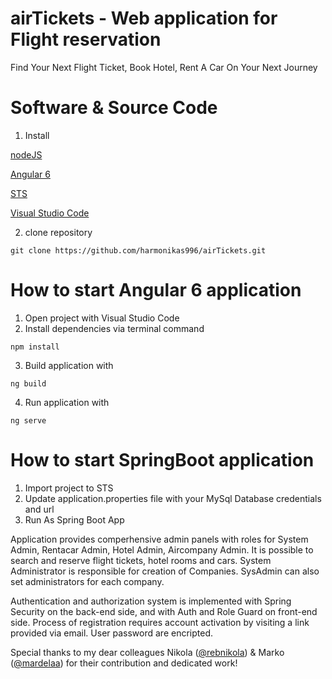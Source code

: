 # airTickets - Web application for Flight reservation
Find Your Next Flight Ticket, Book Hotel, Rent A Car On Your Next Journey

# Software & Source Code

1. Install

[nodeJS](https://nodejs.org/en/)

[Angular 6](https://angular.io/)

[STS](https://spring.io/tools3/sts/all)

[Visual Studio Code](https://code.visualstudio.com/download)

2. clone repository 
```
git clone https://github.com/harmonikas996/airTickets.git
```


# How to start Angular 6 application
1. Open project with Visual Studio Code
2. Install dependencies via terminal command
```
npm install
```

3. Build application with
```
ng build
```
4. Run application with
```
ng serve
```

# How to start SpringBoot application
1. Import project to STS
2. Update application.properties file with your MySql Database credentials and url
3. Run As Spring Boot App

Application provides comperhensive admin panels with roles for System Admin, Rentacar Admin, Hotel Admin, Aircompany Admin. It is possible to search and reserve flight tickets, hotel rooms and cars. System Administrator is responsible for creation of Companies. SysAdmin can also set administrators for each company.

Authentication and authorization system is implemented with Spring Security on the back-end side, and with Auth and Role Guard on front-end side. Process of registration requires account activation by visiting a link provided via email. User password are encripted.

Special thanks to my dear colleagues Nikola ([@rebnikola](https://github.com/rebnikola)) & Marko ([@mardelaa](https://github.com/mardelaa)) for their contribution and dedicated work!
